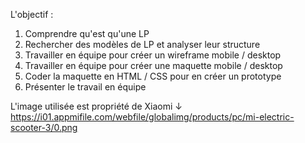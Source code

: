 L'objectif : 
1. Comprendre qu'est qu'une LP
2. Rechercher des modèles de LP et analyser leur structure
3. Travailler en équipe pour créer un wireframe mobile / desktop
4. Travailler en équipe pour créer une maquette mobile / desktop
5. Coder la maquette en HTML / CSS pour en créer un prototype
6. Présenter le travail en équipe

L'image utilisée est propriété de Xiaomi ↓
<br>
https://i01.appmifile.com/webfile/globalimg/products/pc/mi-electric-scooter-3/0.png
